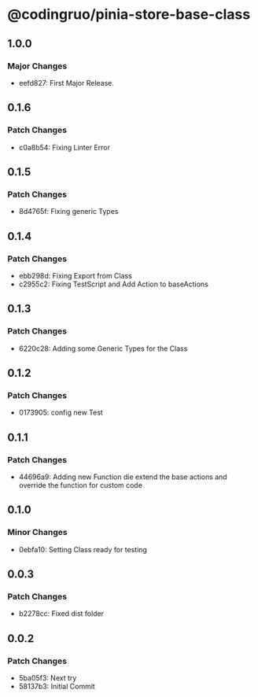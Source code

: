 # @codingruo/pinia-store-base-class

## 1.0.0

### Major Changes

-   eefd827: First Major Release.

## 0.1.6

### Patch Changes

-   c0a8b54: Fixing Linter Error

## 0.1.5

### Patch Changes

-   8d4765f: Fixing generic Types

## 0.1.4

### Patch Changes

-   ebb298d: Fixing Export from Class
-   c2955c2: Fixing TestScript and Add Action to baseActions

## 0.1.3

### Patch Changes

-   6220c28: Adding some Generic Types for the Class

## 0.1.2

### Patch Changes

-   0173905: config new Test

## 0.1.1

### Patch Changes

-   44696a9: Adding new Function die extend the base actions and override the function for custom code

## 0.1.0

### Minor Changes

-   0ebfa10: Setting Class ready for testing

## 0.0.3

### Patch Changes

-   b2278cc: Fixed dist folder

## 0.0.2

### Patch Changes

-   5ba05f3: Next try
-   58137b3: Initial Commit
